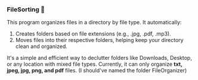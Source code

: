 ### FileSorting 📁
This program organizes files in a directory by file type. It automatically:

1. Creates folders based on file extensions (e.g., .jpg, .pdf, .mp3).
2. Moves files into their respective folders, helping keep your directory clean and organized.

It's a simple and efficient way to declutter folders like Downloads, Desktop, or any location with mixed file types.
Currently, it can only organize **txt, jpeg, jpg, png, and pdf** files. (I should've named the folder FileOrganizer)
